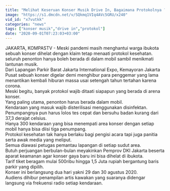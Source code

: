 ```yaml
---
title: "Melihat Keseruan Konser Musik Drive In, Bagaimana Protokolnya ?"
image: "https://s1.dmcdn.net/v/SQkmq1VIq4AVc5GRU/x240"
vid_id: "x7vutkk"
categories: "news"
tags: ["konser musik","drive in","protokol"]
date: "2020-09-01T07:23:03+03:00"
---
```

JAKARTA, KOMPASTV - Meski pandemi masih menghantui warga ibukota sebuah konser dihelat dengan klaim tetap menaati protokol kesehatan.   <br>seluruh penonton hanya boleh berada di dalam mobil sambil menikmati lantunan musik.   <br>Dari Lapangan Parkir Barat Jakarta International Expo, Kemayoran Jakarta Pusat sebuah konser digelar demi menghibur para penggemar yang lama menantikan kembali hiburan massa usai setengah tahun tertahan karena corona.   <br>Meski begitu, banyak protokol wajib ditaati siapapun yang berada di arena konser.   <br>Yang paling utama, penonton harus berada dalam mobil.   <br>Kendaraan yang masuk wajib disterilisasi menggunakan disinfektan.   <br>Penumpangnya pun harus lolos tes cepat dan bersuhu badan kurang dari 37,3 derajat celsius.   <br>Hanya 300 kendaraan yang bisa menempati area konser dengan setiap mobil hanya bisa diisi tiga penumpang.   <br>Protokol kesehatan tak hanya berlaku bagi pengisi acara tapi juga panitia serta awak media yang meliput.   <br>Semua diawasi petugas pemantau lapangan di setiap sudut area.   <br>Butuh perjuangan berbulan-bulan meyakinkan Pemprov DKI Jakarta beserta aparat keamanan agar konser gaya baru ini bisa dihelat di ibukota.   <br>Tarif tiket beragam mulai 500ribu hingga 1,5 Juta rupiah bergantung baris parkir yang dipilih.   <br>Konser ini berlangsung dua hari yakni 29 dan 30 agustus 2020.   <br>Audiens dihibur penampilan artis kawakan yang suaranya didengar langsung via frekuensi radio setiap kendaraan.   <br>
